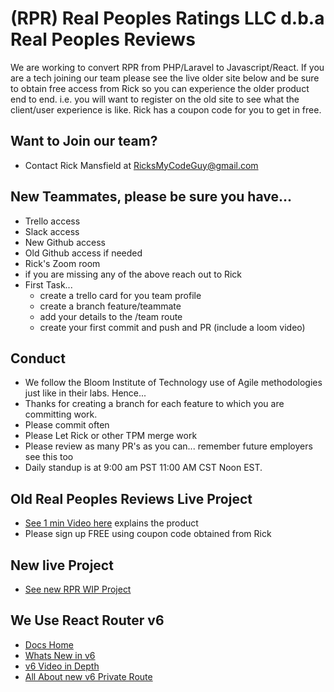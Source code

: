 # (RPR) Real Peoples Ratings LLC d.b.a Real Peoples Reviews

We are working to convert RPR from PHP/Laravel to Javascript/React. If you are a tech joining our team please see the live older site below and be sure to obtain free access from Rick so you can experience the older product end to end. i.e. you will want to register on the old site to see what the client/user experience is like. Rick has a coupon code for you to get in free.

## Want to Join our team?

- Contact Rick Mansfield at RicksMyCodeGuy@gmail.com

## New Teammates, please be sure you have...

- Trello access
- Slack access
- New Github access
- Old Github access if needed
- Rick's Zoom room
- if you are missing any of the above reach out to Rick
- First Task...
  - create a trello card for you team profile
  - create a branch feature/teammate<yourname>
  - add your details to the /team route
  - create your first commit and push and PR (include a loom video)

## Conduct

- We follow the Bloom Institute of Technology use of Agile methodologies just like in their labs. Hence...
- Thanks for creating a branch for each feature to which you are committing work.
- Please commit often
- Please Let Rick or other TPM merge work
- Please review as many PR's as you can... remember future employers see this too
- Daily standup is at 9:00 am PST 11:00 AM CST Noon EST.

## Old Real Peoples Reviews Live Project

- [See 1 min Video here](https://realpeoplesreviews.com/) explains the product
- Please sign up FREE using coupon code obtained from Rick

## New live Project

- [See new RPR WIP Project](https://frontend-rho-seven.vercel.app/)

## We Use React Router v6

- [Docs Home](https://reactrouter.com/docs/en/v6/getting-started/concepts)
- [Whats New in v6](https://ankitkarnak.hashnode.dev/whats-new-in-react-router-v6-an-introductory-guide)
- [v6 Video in Depth](https://www.youtube.com/watch?v=0cSVuySEB0A)
- [All About new v6 Private Route](https://dev.to/iamandrewluca/private-route-in-react-router-v6-lg5)
